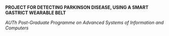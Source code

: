 **PROJECT FOR DETECTING PARKINSON DISEASE, USING A SMART GASTRICT WEARABLE BELT**

*AUTh Post-Graduate Programme on Advanced Systems of Information and Computers*
